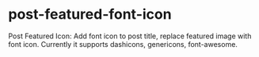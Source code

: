 post-featured-font-icon
=======================

Post Featured Icon: Add font icon to post title, replace featured image with font icon. Currently it supports dashicons, genericons, font-awesome. 
